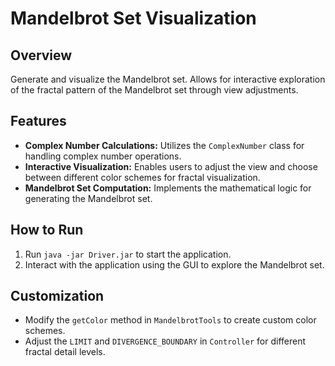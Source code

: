 # Mandelbrot Set Visualization

## Overview
Generate and visualize the Mandelbrot set. Allows for interactive exploration of the fractal pattern of the Mandelbrot set through view adjustments.

## Features
- **Complex Number Calculations:** Utilizes the `ComplexNumber` class for handling complex number operations.
- **Interactive Visualization:** Enables users to adjust the view and choose between different color schemes for fractal visualization.
- **Mandelbrot Set Computation:** Implements the mathematical logic for generating the Mandelbrot set.

## How to Run
1. Run `java -jar Driver.jar` to start the application.
2. Interact with the application using the GUI to explore the Mandelbrot set.

## Customization
- Modify the `getColor` method in `MandelbrotTools` to create custom color schemes.
- Adjust the `LIMIT` and `DIVERGENCE_BOUNDARY` in `Controller` for different fractal detail levels.